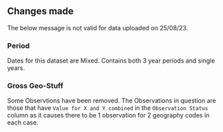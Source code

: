 ## Changes made

The below message is not valid for data uploaded on 25/08/23.

### Period

Dates for this dataset are Mixed.
Contains both 3 year periods and single years.


### Gross Geo-Stuff

Some Observtions have been removed.
The Observations in question are those that have `Value for X and Y combined` in the `Observation Status` column as it causes there to be 1 observation for 2 geography codes in each case. 

